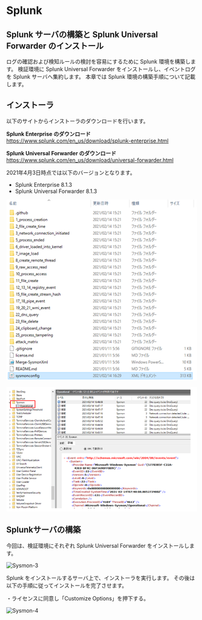 # Splunk

Splunk サーバの構築と Splunk Universal Forwarder のインストール
-------------

ログの確認および検知ルールの検討を容易にするために Splunk 環境を構築します。
検証環境に Splunk Universal Forwarder をインストールし、イベントログを Splunk サーバへ集約します。
本章では Splunk 環境の構築手順について記載します。

インストーラ
-------------

以下のサイトからインストーラのダウンロードを行います。

**Splunk Enterprise のダウンロード**
https://www.splunk.com/en_us/download/splunk-enterprise.html

**Splunk Universal Forwarder のダウンロード**
https://www.splunk.com/en_us/download/universal-forwarder.html

2021年4月3日時点では以下のバージョンとなります。
- Splunk Enterprise 8.1.3
- Splunk Universal Forwarder 8.1.3

![Sysmon-1](images/Sysmon/1.png)

![Sysmon-2](images/Sysmon/2.png)

Splunkサーバの構築
-------------

今回は、検証環境にそれぞれ Splunk Universal Forwarder をインストールします。

![Sysmon-3](images/Sysmon/3.png)

Splunk をインストールするサーバ上で、インストーラを実行します。
その後は以下の手順に従ってインストールを完了させます。

・ライセンスに同意し「Customize Options」を押下する。

![Sysmon-4](images/Sysmon/4.png)